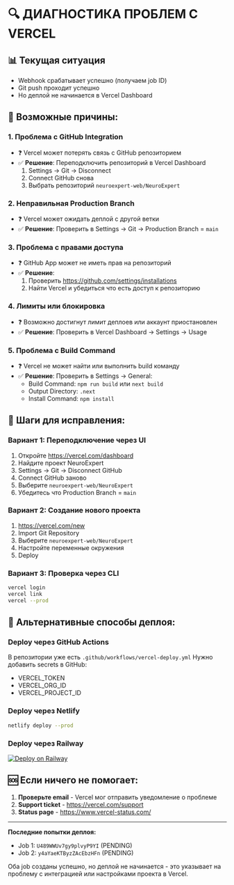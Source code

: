 # 🔍 ДИАГНОСТИКА ПРОБЛЕМ С VERCEL

## 📊 Текущая ситуация
- Webhook срабатывает успешно (получаем job ID)
- Git push проходит успешно
- Но деплой не начинается в Vercel Dashboard

## 🚨 Возможные причины:

### 1. **Проблема с GitHub Integration**
- ❓ Vercel может потерять связь с GitHub репозиторием
- ✅ **Решение**: Переподключить репозиторий в Vercel Dashboard
  1. Settings → Git → Disconnect
  2. Connect GitHub снова
  3. Выбрать репозиторий `neuroexpert-web/NeuroExpert`

### 2. **Неправильная Production Branch**
- ❓ Vercel может ожидать деплой с другой ветки
- ✅ **Решение**: Проверить в Settings → Git → Production Branch = `main`

### 3. **Проблема с правами доступа**
- ❓ GitHub App может не иметь прав на репозиторий
- ✅ **Решение**: 
  1. Проверить https://github.com/settings/installations
  2. Найти Vercel и убедиться что есть доступ к репозиторию

### 4. **Лимиты или блокировка**
- ❓ Возможно достигнут лимит деплоев или аккаунт приостановлен
- ✅ **Решение**: Проверить в Vercel Dashboard → Settings → Usage

### 5. **Проблема с Build Command**
- ❓ Vercel не может найти или выполнить build команду
- ✅ **Решение**: Проверить в Settings → General:
  - Build Command: `npm run build` или `next build`
  - Output Directory: `.next`
  - Install Command: `npm install`

## 🔧 Шаги для исправления:

### Вариант 1: Переподключение через UI
1. Откройте https://vercel.com/dashboard
2. Найдите проект NeuroExpert
3. Settings → Git → Disconnect GitHub
4. Connect GitHub заново
5. Выберите `neuroexpert-web/NeuroExpert`
6. Убедитесь что Production Branch = `main`

### Вариант 2: Создание нового проекта
1. https://vercel.com/new
2. Import Git Repository
3. Выберите `neuroexpert-web/NeuroExpert`
4. Настройте переменные окружения
5. Deploy

### Вариант 3: Проверка через CLI
```bash
vercel login
vercel link
vercel --prod
```

## 📱 Альтернативные способы деплоя:

### Deploy через GitHub Actions
В репозитории уже есть `.github/workflows/vercel-deploy.yml`
Нужно добавить secrets в GitHub:
- VERCEL_TOKEN
- VERCEL_ORG_ID
- VERCEL_PROJECT_ID

### Deploy через Netlify
```bash
netlify deploy --prod
```

### Deploy через Railway
[![Deploy on Railway](https://railway.app/button.svg)](https://railway.app/new/template/nextjs)

## 🆘 Если ничего не помогает:

1. **Проверьте email** - Vercel мог отправить уведомление о проблеме
2. **Support ticket** - https://vercel.com/support
3. **Status page** - https://www.vercel-status.com/

---

**Последние попытки деплоя:**
- Job 1: `U489WWUv7gy9plvyP9YI` (PENDING)
- Job 2: `y4aYaeKTByzZAcEbzHFn` (PENDING)

Оба job созданы успешно, но деплой не начинается - это указывает на проблему с интеграцией или настройками проекта в Vercel.